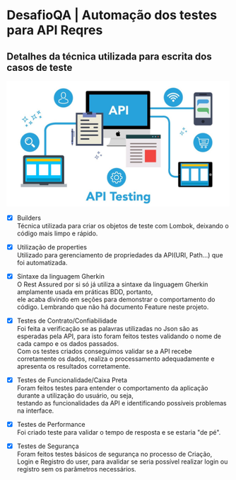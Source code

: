 # DesafioQA | Automação dos testes para API Reqres
## Detalhes da técnica utilizada para escrita dos casos de teste

![Alt text](https://github.com/Camilla-Marques/automation-api-reqres/blob/master/images/automation_API.jpg)

- [x] Builders\
Técnica utilizada para criar os objetos de teste com Lombok, deixando o código mais limpo e rápido.
- [x] Utilização de properties\
Utilizado para gerenciamento de propriedades da API(URI, Path...) que foi automatizada.
- [x] Sintaxe da linguagem Gherkin\
O Rest Assured por si só já utiliza a sintaxe da linguagem Gherkin amplamente usada em práticas BDD, portanto,\
ele acaba divindo em seções para demonstrar o comportamento do código. Lembrando que não há documento Feature neste projeto.
- [x] Testes de Contrato/Confiabilidade\
Foi feita a verificação se as palavras utilizadas no Json são as esperadas pela API, para isto foram feitos testes validando o nome de cada campo e os dados passados.\
Com os testes criados conseguimos validar se a API recebe corretamente os dados, realiza o processamento adequadamente e apresenta os resultados corretamente.
- [x] Testes de Funcionalidade/Caixa Preta\
Foram feitos testes para entender o comportamento da aplicação durante a utilização do usuário, ou seja,\
testando as funcionalidades da API e identificando possíveis problemas na interface.
- [x] Testes de Performance\
Foi criado teste para validar o tempo de resposta e se estaria "de pé".
- [x] Testes de Segurança\
Foram feitos testes básicos de segurança no processo de Criação, Login e Registro do user, para avalidar se seria possível realizar login ou registro sem os parâmetros necessários.


